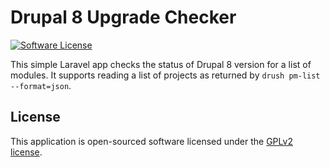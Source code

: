 # Drupal 8 Upgrade Checker

[![Software License](https://img.shields.io/badge/license-GPLv2-brightgreen.svg?style=flat-square)](LICENSE.md)

This simple Laravel app checks the status of Drupal 8 version for a list of modules. It supports reading a list of projects as returned by `drush pm-list --format=json`.

## License

This application is open-sourced software licensed under the [GPLv2 license](http://opensource.org/licenses/GPL-2.0).
